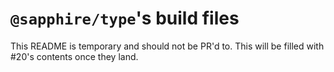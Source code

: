 # `@sapphire/type`'s build files

This README is temporary and should not be PR'd to.
This will be filled with #20's contents once they land.

